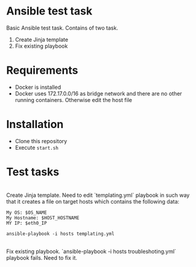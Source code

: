 # **Ansible test task**
Basic Ansible test task. Contains of two task.
1. Create Jinja template
2. Fix existing playbook

# Requirements

- Docker is installed
- Docker uses 172.17.0.0/16 as bridge network and there are no other running containers. Otherwise edit the host file

# Installation
- Clone this repository
- Execute `start.sh`

# Test tasks
<br>
Create Jinja template.
Need to edit  `templating.yml` playbook in such way that it creates a file on target hosts which contains the following data:

```
My OS: $OS_NAME
My Hostname: $HOST_HOSTNAME
MY IP: $eth0_IP
```

`ansible-playbook -i hosts templating.yml`
</br>

<br>
Fix existing playbook.
`ansible-playbook -i hosts troubleshoting.yml` playbook fails. Need to fix it.
</br>